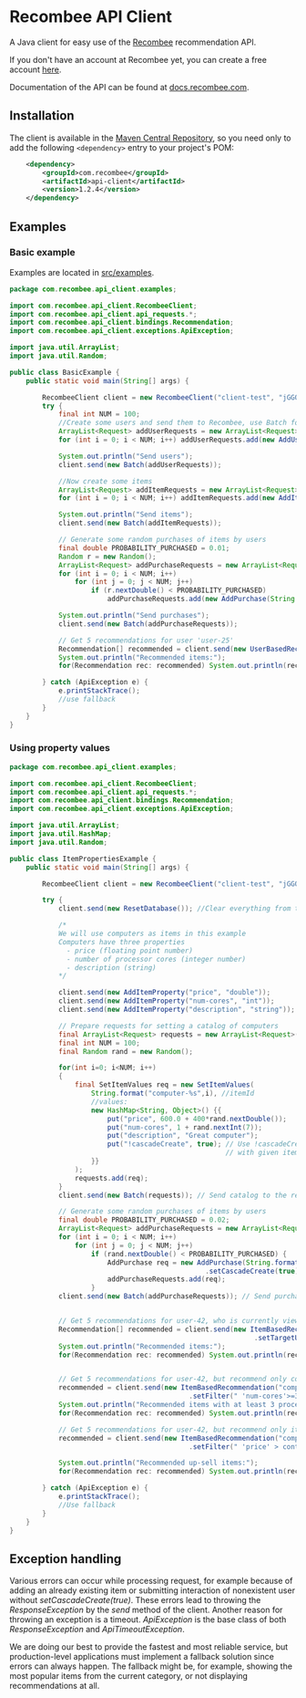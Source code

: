 # Recombee API Client

A Java client for easy use of the [Recombee](https://www.recombee.com/) recommendation API.

If you don't have an account at Recombee yet, you can create a free account [here](https://www.recombee.com/).

Documentation of the API can be found at [docs.recombee.com](https://docs.recombee.com/).

## Installation

The client is available in the [Maven Central Repository](https://mvnrepository.com/artifact/com.recombee/api-client/), so you need only to add the following `<dependency>` entry to your project's POM:
```xml
    <dependency>
        <groupId>com.recombee</groupId>
        <artifactId>api-client</artifactId>
        <version>1.2.4</version>
    </dependency>
```

## Examples

### Basic example

Examples are located in [src/examples](https://github.com/Recombee/java-api-client/tree/master/src/examples/java/com/recombee/api_client/examples/).

```java
package com.recombee.api_client.examples;

import com.recombee.api_client.RecombeeClient;
import com.recombee.api_client.api_requests.*;
import com.recombee.api_client.bindings.Recommendation;
import com.recombee.api_client.exceptions.ApiException;

import java.util.ArrayList;
import java.util.Random;

public class BasicExample {
    public static void main(String[] args) {

        RecombeeClient client = new RecombeeClient("client-test", "jGGQ6ZKa8rQ1zTAyxTc0EMn55YPF7FJLUtaMLhbsGxmvwxgTwXYqmUk5xVZFw98L");
        try {
            final int NUM = 100;
            //Create some users and send them to Recombee, use Batch for faster processing
            ArrayList<Request> addUserRequests = new ArrayList<Request>();
            for (int i = 0; i < NUM; i++) addUserRequests.add(new AddUser(String.format("user-%s", i)));

            System.out.println("Send users");
            client.send(new Batch(addUserRequests));

            //Now create some items
            ArrayList<Request> addItemRequests = new ArrayList<Request>();
            for (int i = 0; i < NUM; i++) addItemRequests.add(new AddItem(String.format("item-%s", i)));

            System.out.println("Send items");
            client.send(new Batch(addItemRequests));

            // Generate some random purchases of items by users
            final double PROBABILITY_PURCHASED = 0.01;
            Random r = new Random();
            ArrayList<Request> addPurchaseRequests = new ArrayList<Request>();
            for (int i = 0; i < NUM; i++)
                for (int j = 0; j < NUM; j++)
                    if (r.nextDouble() < PROBABILITY_PURCHASED)
                        addPurchaseRequests.add(new AddPurchase(String.format("user-%s", i),String.format("item-%s", j)));

            System.out.println("Send purchases");
            client.send(new Batch(addPurchaseRequests));

            // Get 5 recommendations for user 'user-25'
            Recommendation[] recommended = client.send(new UserBasedRecommendation("user-25", 5));
            System.out.println("Recommended items:");
            for(Recommendation rec: recommended) System.out.println(rec.getId());

        } catch (ApiException e) {
            e.printStackTrace();
            //use fallback
        }
    }
}

```

### Using property values
```java
package com.recombee.api_client.examples;

import com.recombee.api_client.RecombeeClient;
import com.recombee.api_client.api_requests.*;
import com.recombee.api_client.bindings.Recommendation;
import com.recombee.api_client.exceptions.ApiException;

import java.util.ArrayList;
import java.util.HashMap;
import java.util.Random;

public class ItemPropertiesExample {
    public static void main(String[] args) {

        RecombeeClient client = new RecombeeClient("client-test", "jGGQ6ZKa8rQ1zTAyxTc0EMn55YPF7FJLUtaMLhbsGxmvwxgTwXYqmUk5xVZFw98L");

        try {
            client.send(new ResetDatabase()); //Clear everything from the database

            /*
            We will use computers as items in this example
            Computers have three properties
              - price (floating point number)
              - number of processor cores (integer number)
              - description (string)
            */

            client.send(new AddItemProperty("price", "double"));
            client.send(new AddItemProperty("num-cores", "int"));
            client.send(new AddItemProperty("description", "string"));

            // Prepare requests for setting a catalog of computers
            final ArrayList<Request> requests = new ArrayList<Request>();
            final int NUM = 100;
            final Random rand = new Random();

            for(int i=0; i<NUM; i++)
            {
                final SetItemValues req = new SetItemValues(
                    String.format("computer-%s",i), //itemId
                    //values:
                    new HashMap<String, Object>() {{
                        put("price", 600.0 + 400*rand.nextDouble());
                        put("num-cores", 1 + rand.nextInt(7));
                        put("description", "Great computer");
                        put("!cascadeCreate", true); // Use !cascadeCreate for creating item
                                                     // with given itemId, if it doesn't exist
                    }}
                );
                requests.add(req);
            }
            client.send(new Batch(requests)); // Send catalog to the recommender system

            // Generate some random purchases of items by users
            final double PROBABILITY_PURCHASED = 0.02;
            ArrayList<Request> addPurchaseRequests = new ArrayList<Request>();
            for (int i = 0; i < NUM; i++)
                for (int j = 0; j < NUM; j++)
                    if (rand.nextDouble() < PROBABILITY_PURCHASED) {
                        AddPurchase req = new AddPurchase(String.format("user-%s", i),String.format("computer-%s", j))
                                                .setCascadeCreate(true); //use cascadeCreate to create the users
                        addPurchaseRequests.add(req);
                    }
            client.send(new Batch(addPurchaseRequests)); // Send purchases to the recommender system


            // Get 5 recommendations for user-42, who is currently viewing computer-6
            Recommendation[] recommended = client.send(new ItemBasedRecommendation("computer-6", 5)
                                                            .setTargetUserId("user-42"));
            System.out.println("Recommended items:");
            for(Recommendation rec: recommended) System.out.println(rec.getId());


            // Get 5 recommendations for user-42, but recommend only computers that have at least 3 cores
            recommended = client.send(new ItemBasedRecommendation("computer-6", 5).setTargetUserId("user-42")
                                            .setFilter(" 'num-cores'>=3 "));
            System.out.println("Recommended items with at least 3 processor cores:");
            for(Recommendation rec: recommended) System.out.println(rec.getId());

            // Get 5 recommendations for user-42, but recommend only items that are more expensive then currently viewed item (up-sell)
            recommended = client.send(new ItemBasedRecommendation("computer-6", 5).setTargetUserId("user-42")
                                            .setFilter(" 'price' > context_item[\"price\"] "));

            System.out.println("Recommended up-sell items:");
            for(Recommendation rec: recommended) System.out.println(rec.getId());

        } catch (ApiException e) {
            e.printStackTrace();
            //Use fallback
        }
    }
}

```

## Exception handling

Various errors can occur while processing request, for example because of adding an already existing item or submitting interaction of nonexistent user without *setCascadeCreate(true)*. These errors lead to throwing the *ResponseException* by the *send* method of the client. Another reason for throwing an exception is a timeout. *ApiException* is the base class of both *ResponseException* and *ApiTimeoutException*.

We are doing our best to provide the fastest and most reliable service, but production-level applications must implement a fallback solution since errors can always happen. The fallback might be, for example, showing the most popular items from the current category, or not displaying recommendations at all.
